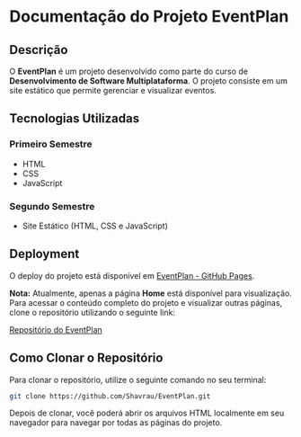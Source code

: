 # Documentação do Projeto EventPlan

## Descrição

O **EventPlan** é um projeto desenvolvido como parte do curso de **Desenvolvimento de Software Multiplataforma**. O projeto consiste em um site estático que permite gerenciar e visualizar eventos. 

## Tecnologias Utilizadas

### Primeiro Semestre
- HTML
- CSS
- JavaScript

### Segundo Semestre
- Site Estático (HTML, CSS e JavaScript)

## Deployment

O deploy do projeto está disponível em [EventPlan - GitHub Pages](https://shavrau.github.io/EventPlan/). 

**Nota:** Atualmente, apenas a página **Home** está disponível para visualização. Para acessar o conteúdo completo do projeto e visualizar outras páginas, clone o repositório utilizando o seguinte link:

[Repositório do EventPlan](https://github.com/Shavrau/EventPlan)

## Como Clonar o Repositório

Para clonar o repositório, utilize o seguinte comando no seu terminal:

```bash
git clone https://github.com/Shavrau/EventPlan.git
```

Depois de clonar, você poderá abrir os arquivos HTML localmente em seu navegador para navegar por todas as páginas do projeto.
